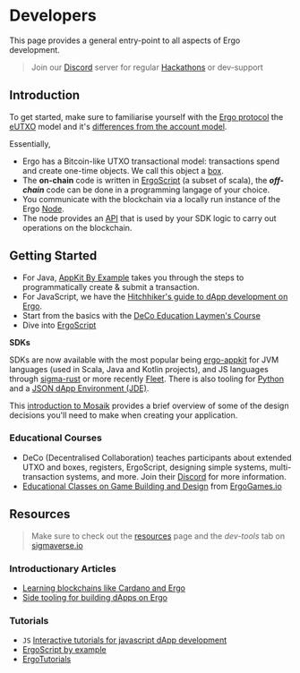 # Developers

This page provides a general entry-point to all aspects of Ergo development. 

> Join our [Discord](https://discord.gg/7kWWQeMCwe) server for regular [Hackathons](ergohack.md) or dev-support



## Introduction


To get started, make sure to familiarise yourself with the [Ergo protocol](/dev/protocol) the [eUTXO](eutxo.md) model and it's [differences from the account model](accountveutxo.md).

Essentially, 

- Ergo has a Bitcoin-like UTXO transactional model: transactions spend and create one-time objects. We call this object a [box](data-model/box/index.md).
- The **on-chain** code is written in [ErgoScript](ergoscript.md) (a subset of scala), the ***off-chain*** code can be done in a programming langage of your choice. 
- You communicate with the blockchain via a locally run instance of the Ergo [Node](/node/install). 
- The node provides an [API](resources.md#api) that is used by your SDK logic to carry out operations on the blockchain. 


## Getting Started

- For Java, [AppKit By Example](https://www.youtube.com/watch?v=Md5s-XV6-Hs) takes you through the steps to programmatically create & submit a transaction. 
- For JavaScript, we have the [Hitchhiker's guide to dApp development on Ergo](https://www.youtube.com/playlist?list=PLzY-irO3z3G8FVDifned2NMFc-PgQqnny). 
- Start from the basics with the [DeCo Education Laymen's Course](https://www.youtube.com/channel/UCyOIxD7YSHN5QwLIulOWrew/playlists) 
- Dive into [ErgoScript](scs/ergoscript/)


**SDKs**

SDKs are now available with the most popular being [ergo-appkit](appkit.md) for JVM languages (used in Scala, Java and Kotlin projects), and JS languages through [sigma-rust](rust.md) or more recently [Fleet](fleet.md). There is also tooling for [Python](/dev/lang/python) and a [JSON dApp Environment (JDE)](jde.md).

This [introduction to Mosaik](stack/mosaik/intro.md) provides a brief overview of some of the design decisions you'll need to make when creating your application.








### Educational Courses

- DeCo (Decentralised Collaboration) teaches participants about extended UTXO and boxes, registers, ErgoScript, designing simple systems, multi-transaction systems, and more. Join their [Discord](https://discord.gg/PQPyFbKZ9z) for more information.
- [Educational Classes on Game Building and Design](https://medium.com/@lgmeister/the-future-of-ergogames-io-hosting-educational-classes-on-game-building-and-design-679afd2632d4) from [ErgoGames.io](https://ergogames.io)


## Resources 

> Make sure to check out the [resources](resources.md) page and the *dev-tools* tab on [sigmaverse.io](https://sigmaverse.io/)

### Introductionary Articles 

- [Learning blockchains like Cardano and Ergo](https://www.youtube.com/watch?v=HDn49bToTMI)
- [Side tooling for building dApps on Ergo](https://dav009.medium.com/ergo-101-side-tooling-for-building-dapps-on-ergo-c71889d60826)


### Tutorials

- `JS` [Interactive tutorials for javascript dApp development](https://play.dappstep.com/)
- [ErgoScript by example](https://github.com/ergoplatform/ergoscript-by-example)
- [ErgoTutorials](https://www.youtube.com/channel/UCyOIxD7YSHN5QwLIulOWrew)










